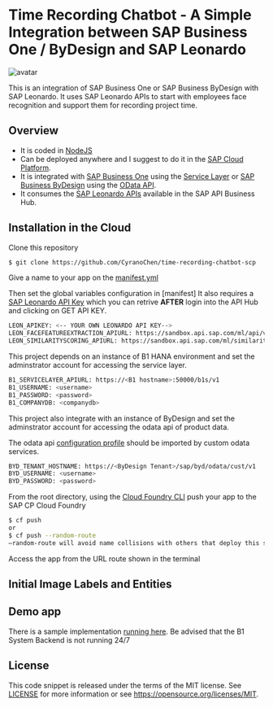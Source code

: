 # Time Recording Chatbot - A Simple Integration between SAP Business One / ByDesign and SAP Leonardo

![avatar](https://jam4.sapjam.com/embedded_images/show/j31qQcxyFEfkuKSy7bX4Z5)

This is an integration of SAP Business One or SAP Business ByDesign with SAP Leonardo. It uses SAP Leonardo APIs to start with employees face recognition and support them for recording project time.

## Overview

- It is coded in [NodeJS](https://nodejs.org/en/)
- Can be deployed anywhere and I suggest to do it in the  [SAP Cloud Platform](https://cloudplatform.sap.com).  
- It is integrated with [SAP Business One](https://www.sap.com/uk/products/business-one.html) using the [Service Layer](https://www.youtube.com/watch?v=zaF_i7x9-s0&list=PLMdHXbewhZ2QsgYSICRQuoL8lkoEHjNzS&index=22) or [SAP Business ByDesign](https://www.sap.com/products/business-bydesign.html) using the [OData API](https://blogs.sap.com/2015/03/10/odata-for-sap-business-bydesign-analytics/).
- It consumes the [SAP Leonardo APIs](https://api.sap.com/package/SAPLeonardoMLFunctionalServices?section=Artifacts) available in the SAP API Business Hub.

## Installation in the Cloud

Clone this repository

```sh
$ git clone https://github.com/CyranoChen/time-recording-chatbot-scp
```

Give a name to your app on the [manifest.yml](manifest.yml)

Then set the global variables configuration in [manifest]
It also requires a [SAP Leonardo API Key](https://api.sap.com/api/sap_service_ticketing_classification_api/overview) which you can retrive **AFTER** login into the API Hub and clicking on GET API KEY.

```sh
LEON_APIKEY: <-- YOUR OWN LEONARDO API KEY-->
LEON_FACEFEATUREEXTRACTION_APIURL: https://sandbox.api.sap.com/ml/api/v2alpha1/image/face-feature-extraction
LEON_SIMILARITYSCORING_APIURL: https://sandbox.api.sap.com/ml/similarityscoring/similarity-scoring
```

This project depends on an instance of B1 HANA environment and set the adminstrator account for accessing the service layer.

```sh
B1_SERVICELAYER_APIURL: https://<B1 hostname>:50000/b1s/v1 
B1_USERNAME: <username> 
B1_PASSWORD: <password>
B1_COMPANYDB: <companydb>
```

This project also integrate with an instance of ByDesign and set the adminstrator account for accessing the odata api of product data.

The odata api [configuration profile](vmumaterial.xml) should be imported by custom odata services.

```sh
BYD_TENANT_HOSTNAME: https://<ByDesign Tenant>/sap/byd/odata/cust/v1 
BYD_USERNAME: <username> 
BYD_PASSWORD: <password>
```

From the root directory, using the [Cloud Foundry CLI](https://docs.cloudfoundry.org/cf-cli/install-go-cli.html) push your app to the SAP CP Cloud Foundry

```sh
$ cf push
or
$ cf push --random-route
–random-route will avoid name collisions with others that deploy this same app on SCP. You can also choose your own app name by changing the manifest.yml file.
```

Access the app from the URL route shown in the terminal

## Initial Image Labels and Entities



## Demo app

There is a sample implementation [running here](https://time-recording-chatbot.cfapps.eu10.hana.ondemand.com). Be advised that the B1 System Backend is not running 24/7

## License

This code snippet is released under the terms of the MIT license. See [LICENSE](LICENSE) for more information or see https://opensource.org/licenses/MIT.